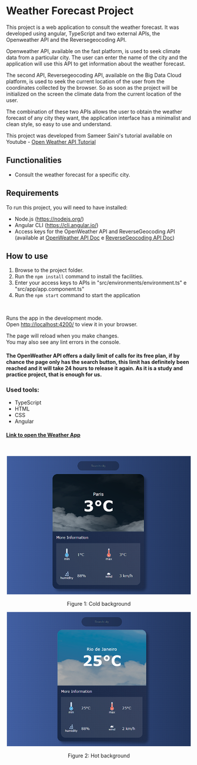 # Weather Forecast Project

This project is a web application to consult the weather forecast. It was developed using angular, TypeScript and two external APIs, the Openweather API and the Reversegeocoding API.

Openweather API, available on the fast platform, is used to seek climate data from a particular city. The user can enter the name of the city and the application will use this API to get information about the weather forecast.

The second API, Reversegeocoding API, available on the Big Data Cloud platform, is used to seek the current location of the user from the coordinates collected by the browser. So as soon as the project will be initialized on the screen the climate data from the current location of the user.

The combination of these two APIs allows the user to obtain the weather forecast of any city they want, the application interface has a minimalist and clean style, so easy to use and understand.

This project was developed from Sameer Saini's tutorial available on Youtube - [Open Weather API Tutorial](https://www.youtube.com/watch?v=psZXU8PTAS8)

## Functionalities
- Consult the weather forecast for a specific city.

## Requirements
To run this project, you will need to have installed:

- Node.js (https://nodejs.org/)
- Angular CLI (https://cli.angular.io/)
- Access keys for the OpenWeather API and ReverseGeocoding API (available at [OpenWeather API Doc](https://rapidapi.com/KirylBokiy/api/openweather43) e [ReverseGeocoding API Doc](https://www.bigdatacloud.com/docs/api/reverse-geocode-to-city-api))

## How to use
1. Browse to the project folder.
2. Run the `npm install` command to install the facilities.
3. Enter your access keys to APIs in  "src/environments/environment.ts" e "src/app/app.component.ts"
4. Run the `npm start` command to start the application

<br>

Runs the app in the development mode.\
Open  [http://localhost:4200/](http://localhost:4200/)  to view it in your browser.

The page will reload when you make changes.\
You may also see any lint errors in the console.

#### The OpenWeather API offers a daily limit of calls for its free plan, if by chance the page only has the search button, this limit has definitely been reached and it will take 24 hours to release it again. As it is a study and practice project, that is enough for us.

### Used tools:
- TypeScript
- HTML
- CSS
- Angular

#### <a href="https://project-weather-app-six.vercel.app/weather">Link to open the Weather App</a>

<br>

<p align="center">
  <img src="./src/assets/images/Captura1.png" width="500px" alt="Weather Cold">
  <p align="center">Figure 1:  Cold background</p>
</p>

<p align="center">
  <img src="./src/assets/images/Captura2.png" width="500px" alt="Weather Hot">
  <p align="center">Figure 2: Hot background</p>
</p>
